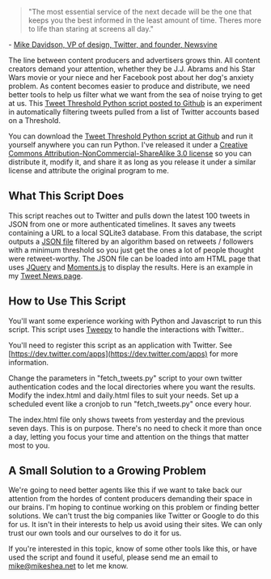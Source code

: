 > "The most essential service of the next decade will be the one that keeps you the best informed in the least amount of time. Theres more to life than staring at screens all day."

\- [Mike Davidson, VP of design, Twitter, and founder, Newsvine](http://alistapart.com/article/what-we-learned-in-2012)

The line between content producers and advertisers grows thin. All content creators demand your attention, whether they be J.J. Abrams and his Star Wars movie or your niece and her Facebook post about her dog's anxiety problem. As content becomes easier to produce and distribute, we need better tools to help us filter what we want from the sea of noise trying to get at us. This [Tweet Threshold Python script posted to Github](https://github.com/mshea/Tweet-Threshold) is an experiment in automatically filtering tweets pulled from a list of Twitter accounts based on a Threshold.

You can download the [Tweet Threshold Python script at Github](https://github.com/mshea/Tweet-Threshold) and run it yourself anywhere you can run Python. I've released it under a [Creative Commons Attribution-NonCommercial-ShareAlike 3.0 license](http://creativecommons.org/licenses/by-nc-sa/3.0/) so you can distribute it, modify it, and share it as long as you release it under a similar license and attribute the original program to me.

## What This Script Does

This script reaches out to Twitter and pulls down the latest 100 tweets in JSON from one or more authenticated timelines. It saves any tweets containing a URL to a local SQLite3 database. From this database, the script outputs a [JSON file](http://www.json.org) filtered by an algorithm based on retweets / followers with a minimum threshold so you just get the ones a lot of people thought were retweet-worthy. The JSON file can be loaded into am HTML page that uses [JQuery](http://jquery.com) and [Moments.js](http://momentjs.com) to display the results. Here is an example in my [Tweet News page](http://mikeshea.net/news/).

## How to Use This Script

You'll want some experience working with Python and Javascript to run this script. This script uses [Tweepy](https://github.com/tweepy/tweepy) to handle the interactions with Twitter..

You'll need to register this script as an application with Twitter. See [https://dev.twitter.com/apps](https://dev.twitter.com/apps) for more information.

Change the parameters in "fetch_tweets.py" script to your own twitter authentication codes and the local directories where you want the results. Modify the index.html and daily.html files to suit your needs. Set up a scheduled event like a cronjob to run "fetch_tweets.py" once every hour.

The index.html file only shows tweets from yesterday and the previous seven days. This is on purpose. There's no need to check it more than once a day, letting you focus your time and attention on the things that matter most to you.

## A Small Solution to a Growing Problem

We're going to need better agents like this if we want to take back our attention from the hordes of content producers demanding their space in our brains. I'm hoping to continue working on this problem or finding better solutions. We can't trust the big companies like Twitter or Google to do this for us. It isn't in their interests to help us avoid using their sites. We can only trust our own tools and our ourselves to do it for us.

If you're interested in this topic, know of some other tools like this, or have used the script and found it useful, please send me an email to mike@mikeshea.net to let me know.